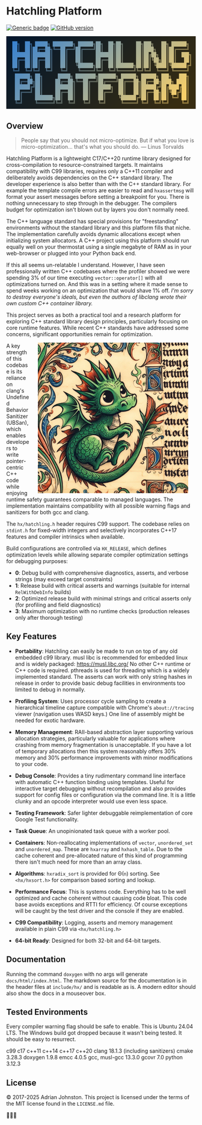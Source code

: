 # Hatchling Platform

[![Generic
badge](https://img.shields.io/badge/hatchling-platform-blue.svg)](https://github.com/whatchamacallem/hatchlingplatform)
[![GitHub
version](https://badge.fury.io/gh/whatchamacallem%2Fhatchlingplatform.svg)](http://badge.fury.io/gh/whatchamacallem%2Fhatchlingplatform)

<img src="hatchling_logo.png" alt="logo">

## Overview

> People say that you should not micro-optimize. But if what you love is
> micro-optimization... that's what you should do. — Linus Torvalds

Hatchling Platform is a lightweight C17/C++20 runtime library designed for
cross-compilation to resource-constrained targets. It maintains compatibility
with C99 libraries, requires only a C++11 compiler and deliberately avoids
dependencies on the C++ standard library. The developer experience is also
better than with the C++ standard library. For example the template compile
errors are easier to read and `hxassertmsg` will format your assert messages
before setting a breakpoint for you. There is nothing unnecessary to step
through in the debugger. The compilers budget for optimization isn't blown out
by layers you don't normally need.

The C++ language standard has special provisions for "freestanding" environments
without the standard library and this platform fills that niche. The
implementation carefully avoids dynamic allocations except when initializing
system allocators. A C++ project using this platform should run equally well on
your thermostat using a single megabyte of RAM as in your web-browser or plugged
into your Python back end.

If this all seems un-relatable I understand. However, I have seen professionally
written C++ codebases where the profiler showed we were spending 3% of our time
executing `vector::operator[]` with all optimizations turned on. And this was in a
setting where it made sense to spend weeks working on an optimization that would
shave 1% off. *I'm sorry to destroy everyone's ideals, but even the authors of
libclang wrote their own custom C++ container library.*

This project serves as both a practical tool and a research platform for
exploring C++ standard library design principles, particularly focusing on core
runtime features. While recent C++ standards have addressed some concerns,
significant opportunities remain for optimization.

<img src="hatchling_banner.jpg" alt="banner" width="400" height="400"
style="float: right; padding-right: 20px; padding-left: 20px;">

A key strength of this codebase is its reliance on clang's Undefined Behavior
Sanitizer (UBSan), which enables developers to write pointer-centric C++ code
while enjoying runtime safety guarantees comparable to managed languages. The
implementation maintains compatibility with all possible warning flags and
sanitizers for both gcc and clang.

The `hx/hatchling.h` header requires C99 support. The codebase relies on
`stdint.h` for fixed-width integers and selectively incorporates C++17 features
and compiler intrinsics when available.

Build configurations are controlled via `HX_RELEASE`, which defines optimization
levels while allowing separate compiler optimization settings for debugging
purposes:

- **0**: Debug build with comprehensive diagnostics, asserts, and verbose
  strings (may exceed target constraints)
- **1**: Release build with critical asserts and warnings (suitable for internal
  `RelWithDebInfo` builds)
- **2**: Optimized release build with minimal strings and critical asserts only
  (for profiling and field diagnostics)
- **3**: Maximum optimization with no runtime checks (production releases only
  after thorough testing)

## Key Features

- **Portability**: Hatchling can easily be made to run on top of any old
  embedded c99 library. musl libc is recommended for embedded linux and is
  widely packaged: <https://musl.libc.org/> No other C++ runtime or C++ code is
  required. pthreads is used for threading which is a widely implemented
  standard. The asserts can work with only string hashes in release in order to
  provide basic debug facilities in environments too limited to debug in
  normally.

- **Profiling System**: Uses processor cycle sampling to create a hierarchical
  timeline capture compatible with Chrome's `about://tracing` viewer (navigation
  uses WASD keys.) One line of assembly might be needed for exotic hardware.

- **Memory Management**: RAII-based abstraction layer supporting various
  allocation strategies, particularly valuable for applications where crashing
  from memory fragmentation is unacceptable. If you have a lot of temporary
  allocations then this system reasonably offers 30% memory and 30% performance
  improvements with minor modifications to your code.

- **Debug Console**: Provides a tiny rudimentary command line interface with
  automatic C++ function binding using templates. Useful for interactive target
  debugging without recompilation and also provides support for config files or
  configuration via the command line. It is a little clunky and an opcode
  interpreter would use even less space.

- **Testing Framework**: Safer lighter debuggable reimplementation of core
  Google Test functionality.

- **Task Queue**: An unopinionated task queue with a worker pool.

- **Containers**: Non-reallocating implementations of `vector`, `unordered_set`
  and `unordered_map`. These are `hxarray` and `hxhash_table`. Due to the cache
  coherent and pre-allocated nature of this kind of programming there isn't much
  need for more than an array class.

- **Algorithms**: `hxradix_sort` is provided for Θ(`n`) sorting. See `<hx/hxsort.h>`
  for comparison based sorting and lookup.

- **Performance Focus**: This is systems code. Everything has to be well
  optimized and cache coherent without causing code bloat. This code base avoids
  exceptions and RTTI for efficiency. Of course exceptions will be caught by the
  test driver and the console if they are enabled.

- **C99 Compatibility**: Logging, asserts and memory management available in
  plain C99 via `<hx/hatchling.h>`

- **64-bit Ready**: Designed for both 32-bit and 64-bit targets.

## Documentation

Running the command `doxygen` with no args will generate `docs/html/index.html`.
The markdown source for the documentation is in the header files at
`include/hx/` and is readable as is. A modern editor should also show the docs
in a mouseover box.

## Tested Environments

Every compiler warning flag should be safe to enable. This is Ubuntu 24.04 LTS.
The Windows build got dropped because it wasn't being tested. It should be easy
to resurrect.

c99 c17 c++11 c++14 c++17 c++20
clang 18.1.3 (including sanitizers)
cmake 3.28.3
doxygen 1.9.8
emcc 4.0.5
gcc, musl-gcc 13.3.0
gcovr 7.0
python 3.12.3

## License

© 2017-2025 Adrian Johnston. This project is licensed under the terms of the MIT license found in the `LICENSE.md` file.

🐉🐉🐉
